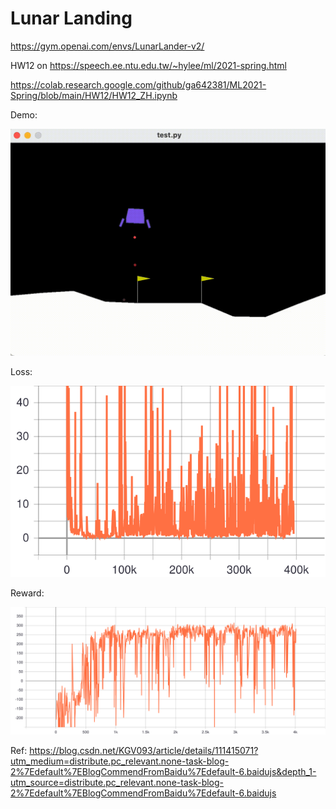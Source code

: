# Lunar Landing

https://gym.openai.com/envs/LunarLander-v2/

HW12 on https://speech.ee.ntu.edu.tw/~hylee/ml/2021-spring.html

https://colab.research.google.com/github/ga642381/ML2021-Spring/blob/main/HW12/HW12_ZH.ipynb

Demo:

![demo_2000](readme.assets/demo_2000.gif)

Loss:

![loss](readme.assets/loss.svg)

Reward:

![tot_reward](readme.assets/tot_reward.svg)



Ref: https://blog.csdn.net/KGV093/article/details/111415071?utm_medium=distribute.pc_relevant.none-task-blog-2%7Edefault%7EBlogCommendFromBaidu%7Edefault-6.baidujs&depth_1-utm_source=distribute.pc_relevant.none-task-blog-2%7Edefault%7EBlogCommendFromBaidu%7Edefault-6.baidujs


